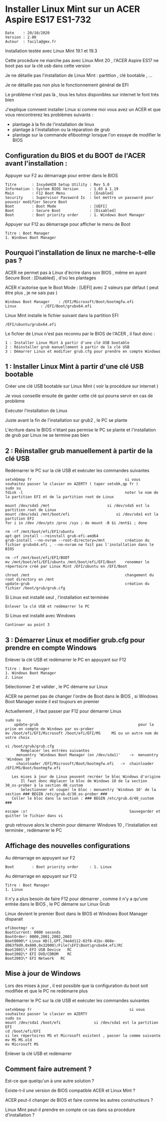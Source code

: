# Installer Linux Mint sur un ACER Aspire ES17 ES1-732

	Date    : 20/10/2020
	Version : 2.00
	Auteur  : facila@gmx.fr

Installation testée avec Linux Mint 19.1 et 19.3

Cette procèdure ne marche pas avec Linux Mint 20 , l'ACER Aspire ES17 ne boot pas sur la clé usb dans cette version

Je ne détaille pas l'installation de Linux Mint : partition , clé bootable , ... 

Je ne détaille pas non plus le fonctionnement général de EFI

Le problème n'est pas là , tous les tutos disponibles sur internet le font trés bien

J'explique comment installer Linux si comme moi vous avez un ACER et que vous rencontrerez les problèmes suivants :

- plantage à la fin de l'installation de linux
- plantage à l'installation ou la réparation de grub
- plantage sur la commande efibootmgr lorsque l'on essaye de modifier le BIOS

## Configuration du BIOS et du BOOT de l'ACER avant l'installation :

Appuyer sur F2 au démarrage pour entrer dans le BIOS

	Titre       : InsydeH20 Setup Utility : Rev 5.0
	Information : System BIOS Version     : 1.03 à 1.19
	Main        : F12 Boot Menu           : [Enabled]
	Security    : Supervisor Password Is  : Set	mettre un password pour pouvoir modifier Secure Boot
	Boot        : Boot Mode               : [UEFI]
	Boot        : Secure Boot             : [Disabled]
	Boot        : Boot priority order     : 1. Windows Boot Manager

Appuyer sur F12 au démarrage pour afficher le menu de Boot

	Titre : Boot Manager
	1. Windows Boot Manager
	
## Pourquoi l'installation de linux ne marche-t-elle pas ?

ACER ne permet pas à Linux d'écrire dans son BIOS , même en ayant Secure Boot : [Disabled] , d'où les plantages

ACER n'autorise que le Boot Mode : [UEFI] avec 2 valeurs par défaut ( peut être plus , je ne sais pas )

	Windows Boot Manager 	: /EFI/Microsoft/Boot/bootmgfw.efi
	Linux			: /EFI/Boot/grubx64.efi

Linux Mint installe le fichier suivant dans la partition EFI

	/EFI/ubuntu/grubx64.efi

Le fichier de Linux n'est pas reconnu par le BIOS de l'ACER , il faut donc :
	
	1 : Installer Linux Mint à partir d'une clé USB bootable
	2 : Réinstaller grub manuellement à partir de la clé USB
	3 : Démarrer Linux et modifier grub.cfg pour prendre en compte Windows
        	
## 1 : Installer Linux Mint à partir d'une clé USB bootable

Créer une clé USB bootable sur Linux Mint ( voir la procédure sur internet )

Je vous conseille ensuite de garder cette clé qui pourra servir en cas de problème

Exécuter l'installation de Linux

Juste avant la fin de l'installation sur grub2 , le PC se plante

L'écriture dans le BIOS n'étant pas permise le PC se plante et l'installation de grub par Linux ne se termine pas bien

## 2 : Réinstaller grub manuellement à partir de la clé USB

Redémarrer le PC sur la clé USB et exécuter les commandes suivantes

	setxkbmap fr                                          si vous souhaitez passer le clavier en AZERTY ( taper setxbk,qp fr )
	sudo su
	fdisk -l                                              noter le nom de la partition EFI et de la partition root de Linux
	
	mount /dev/sda5 /mnt    		              si /dev/sda5 est la partition root de Linux
	mount /dev/sda1 /mnt/boot/efi		    	      si /dev/sda1 est la partition EFI
	for i in /dev /dev/pts /proc /sys ; do mount -B $i /mnt$i ; done
	
	rm -rf /mnt/boot/efi/EFI/ubuntu
	apt-get install --reinstall grub-efi-amd64
	grub-install --no-nvram --root-directory=/mnt         création du fichier grubx64.efi , --no-nvram ne fait pas l'installation dans le BIOS
	
	rm -rf /mnt/boot/efi/EFI/BOOT
	mv /mnt/boot/efi/EFI/ubuntu /mnt/boot/efi/EFI/Boot    renommer le répertoire créé par Linux Mint /EFI/ubuntu en /EFI/Boot
	
	chroot /mnt                                           changement du root directory en /mnt
	update-grub                                           création du fichier /boot/grub/grub.cfg
	
Si Linux est installé seul , l'installation est terminée

	Enlever la clé USB et redémarrer le PC
        
Si Linux est installé avec Windows

  	Continuer au point 3
	
## 3 : Démarrer Linux et modifier grub.cfg pour prendre en compte Windows

Enlever la clé USB et redémarrer le PC en appuyant sur F12

	Titre : Boot Manager
	1. Windows Boot Manager
	2. Linux

Sélectionner 2 et valider , le PC démarre sur Linux

ACER ne permet pas de changer l'ordre de Boot dans le BIOS , si Windows Boot Manager existe il est toujours en premier

Actuellement , il faut passer par F12 pour démarrer Linux

	sudo su
        update-grub                                             pour la prise en compte de Windows par os-prober
	mv /boot/efi/EFI/Microsoft /boot/efi/EFI/MS	 	MS ou un autre nom de votre choix

	vi /boot/grub/grub.cfg
           Remplacer les entrées suivantes
	     menuentry 'Windows Boot Manager (on /dev/sda1)' 	->	menuentry 'Windows 10'
	     chainloader /EFI/Microsoft/Boot/bootmgfw.efi	->	chainloader /EFI/MS/Boot/bootmgfw.efi

	   Les mises à jour de Linux peuvent recréer le bloc Windows d'origine
           Il faut donc déplacer le bloc de Windows 10 de la section 30_os-prober à la section 40_custom
           Selectionner et couper le bloc : menuentry 'Windows 10' de la section ### BEGIN /etc/grub.d/30_os-prober ###
  	   Coller le bloc dans la section : ### BEGIN /etc/grub.d/40_custom ###
	
	escape :x!                                              Sauvegarder et quitter le fichier dans vi

grub retrouve alors le chemin pour démarrer Windows 10 , l'installation est terminée , redémarrer le PC

## Affichage des nouvelles configurations

Au démarrage en appuyant sur F2

	Boot        : Boot priority order     : 1. Linux

Au démarrage en appuyant sur F12

	Titre : Boot Manager
	1. Linux
	
Il n'y a plus besoin de faire F12 pour démarrer , comme il n'y a qu'une entrée dans le BIOS , le PC démarre sur Linux Grub

Linux devient le premier Boot dans le BIOS et Windows Boot Manager disparait

	efibootmgr -v
	BootCurrent: 0000 seconds
	BootOrder: 0000,2001,2002,2003
	Boot0000\* Linux HD(1,GPT,74e4d112-02f8-41bc-868e-d063f8d9,0x800,0x32000)/File(\EFI\Boot\grubx64.efi)RC
	Boot2001\* EFI USB Device	RC
	Boot2002\* EFI DVD/CDROM	RC
	Boot2003\* EFI Network	 RC
	
## Mise à jour de Windows

Lors des mises à jour , il est possible que la configuration du boot soit modifiée et que le PC ne redémarre plus

Redémarrer le PC sur la clé USB et exécuter les commandes suivantes

	setxkbmap fr                                            si vous souhaitez passer le clavier en AZERTY
	sudo su
	mount /dev/sda1 /boot/efi				si /dev/sda1 est la partition EFI
	cd /boot/efi/EFI
	si les répertoires MS et Microsoft existent , passer la comme suivante
	mv MS MS.old
	mv Microsoft MS
	
Enlever la clé USB et redémarrer

## Comment faire autrement ?

Est-ce que quelqu'un à une autre solution ?

Existe-t-il une version de BIOS compatible ACER et Linux Mint ?

ACER peut-il changer de BIOS et faire comme les autres constructeurs ?

Linux Mint peut-il prendre en compte ce cas dans sa procédure d'installation ?
